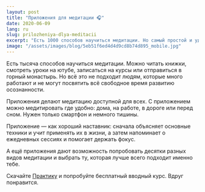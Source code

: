 ```yaml
---
layout: post
title: "Приложения для медитации 🎧"
date: 2020-06-09
lang: ru
slug: prilozheniya-dlya-meditacii
excerpt: "Есть 1000 способов научиться медитации. Но самый простой и удобный — это ваш смартфон!"
image: "/assets/images/blog/5eb51f6ed4d4d9cd8b74d895_mobile.jpg"
---
```


Есть тысяча способов научиться медитации. Можно читать книжки, смотреть уроки на ютубе, записаться на курсы или отправиться в горный монастырь. Но всё это не подходит людям, которые много работают и не могут посвятить всё свободное время развитию осознанности.

Приложения делают медитацию доступной для всех. С приложением можно медитировать где удобно: дома, на работе, в дороге или перед сном. Нужен только смартфон и немного тишины.

Приложение — как хороший наставник: сначала объясняет основные техники и учит применять их в жизни, а затем напоминает о ежедневных сессиях и помогает держать фокус.

А ещё приложения дают возможность попробовать десятки разных видов медитации и выбрать ту, которая лучше всего подходит именно тебе.

Скачайте [Практику](https://itunes.apple.com/us/app/практика-медитации-на-русском/id1467786415) и попробуйте бесплатный вводный курс. Вдруг понравится.
